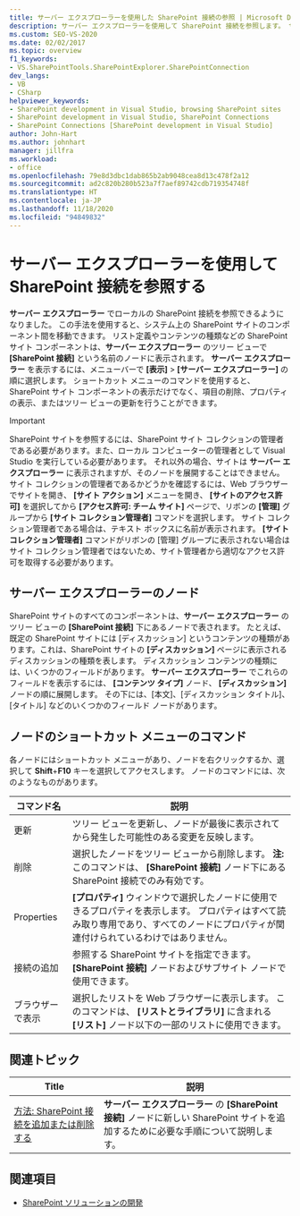 ```yaml
---
title: サーバー エクスプローラーを使用した SharePoint 接続の参照 | Microsoft Docs
description: サーバー エクスプローラーを使用して SharePoint 接続を参照します。 サーバー エクスプローラー ノードとノードのショートカット メニュー コマンドについて説明します。
ms.custom: SEO-VS-2020
ms.date: 02/02/2017
ms.topic: overview
f1_keywords:
- VS.SharePointTools.SharePointExplorer.SharePointConnection
dev_langs:
- VB
- CSharp
helpviewer_keywords:
- SharePoint development in Visual Studio, browsing SharePoint sites
- SharePoint development in Visual Studio, SharePoint Connections
- SharePoint Connections [SharePoint development in Visual Studio]
author: John-Hart
ms.author: johnhart
manager: jillfra
ms.workload:
- office
ms.openlocfilehash: 79e8d3dbc1dab865b2ab9048cea8d13c478f2a12
ms.sourcegitcommit: ad2c820b280b523a7f7aef89742cdb719354748f
ms.translationtype: HT
ms.contentlocale: ja-JP
ms.lasthandoff: 11/18/2020
ms.locfileid: "94849832"
---
```

# <a name="browse-sharepoint-connections-by-using-server-explorer"></a>サーバー エクスプローラーを使用して SharePoint 接続を参照する
  **サーバー エクスプローラー** でローカルの SharePoint 接続を参照できるようになりました。 この手法を使用すると、システム上の SharePoint サイトのコンポーネント間を移動できます。 リスト定義やコンテンツの種類などの SharePoint サイト コンポーネントは、**サーバー エクスプローラー** のツリー ビューで **[SharePoint 接続]** という名前のノードに表示されます。 **サーバー エクスプローラー** を表示するには、メニューバーで **[表示]**  >  **[サーバー エクスプローラー]** の順に選択します。 ショートカット メニューのコマンドを使用すると、SharePoint サイト コンポーネントの表示だけでなく、項目の削除、プロパティの表示、またはツリー ビューの更新を行うことができます。

> [!IMPORTANT]
> SharePoint サイトを参照するには、SharePoint サイト コレクションの管理者である必要があります。また、ローカル コンピューターの管理者として Visual Studio を実行している必要があります。 それ以外の場合、サイトは **サーバー エクスプローラー** に表示されますが、そのノードを展開することはできません。 サイト コレクションの管理者であるかどうかを確認するには、Web ブラウザーでサイトを開き、 **[サイト アクション]** メニューを開き、 **[サイトのアクセス許可]** を選択してから **[アクセス許可: チーム サイト]** ページで、リボンの **[管理]** グループから **[サイト コレクション管理者]** コマンドを選択します。 サイト コレクション管理者である場合は、テキスト ボックスに名前が表示されます。 **[サイト コレクション管理者]** コマンドがリボンの [管理] グループに表示されない場合はサイト コレクション管理者ではないため、サイト管理者から適切なアクセス許可を取得する必要があります。

## <a name="server-explorer-nodes"></a>サーバー エクスプローラーのノード
 SharePoint サイトのすべてのコンポーネントは、**サーバー エクスプローラー** のツリー ビューの **[SharePoint 接続]** 下にあるノードで表されます。 たとえば、既定の SharePoint サイトには [ディスカッション] というコンテンツの種類があります。これは、SharePoint サイトの **[ディスカッション]** ページに表示されるディスカッションの種類を表します。 ディスカッション コンテンツの種類には、いくつかのフィールドがあります。 **サーバー エクスプローラー** でこれらのフィールドを表示するには、 **[コンテンツ タイプ]** ノード、 **[ディスカッション]** ノードの順に展開します。 その下には、[本文]、[ディスカッション タイトル]、[タイトル] などのいくつかのフィールド ノードがあります。

## <a name="node-shortcut-menu-commands"></a>ノードのショートカット メニューのコマンド
 各ノードにはショートカット メニューがあり、ノードを右クリックするか、選択して **Shift**+**F10** キーを選択してアクセスします。 ノードのコマンドには、次のようなものがあります。

|コマンド名|説明|
|------------------|-----------------|
|更新|ツリー ビューを更新し、ノードが最後に表示されてから発生した可能性のある変更を反映します。|
|削除|選択したノードをツリー ビューから削除します。 **注:** このコマンドは、 **[SharePoint 接続]** ノード下にある SharePoint 接続でのみ有効です。|
|Properties|**[プロパティ]** ウィンドウで選択したノードに使用できるプロパティを表示します。 プロパティはすべて読み取り専用であり、すべてのノードにプロパティが関連付けられているわけではありません。|
|接続の追加|参照する SharePoint サイトを指定できます。 **[SharePoint 接続]** ノードおよびサブサイト ノードで使用できます。|
|ブラウザーで表示|選択したリストを Web ブラウザーに表示します。 このコマンドは、 **[リストとライブラリ]** に含まれる **[リスト]** ノード以下の一部のリストに使用できます。|

## <a name="related-topics"></a>関連トピック

|Title|説明|
|-----------|-----------------|
|[方法: SharePoint 接続を追加または削除する](../sharepoint/how-to-add-or-remove-sharepoint-connections.md)|**サーバー エクスプローラー** の **[SharePoint 接続]** ノードに新しい SharePoint サイトを追加するために必要な手順について説明します。|

## <a name="see-also"></a>関連項目
- [SharePoint ソリューションの開発](../sharepoint/developing-sharepoint-solutions.md)
